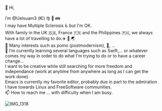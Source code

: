  👋 Hi, <br>
 <br>I’m @Uelsuam3 (Ѥ) :virgo: :goat: :family: <br>
I may have Multiple Sclerosis :wheelchair: but I'm OK.
<br>With family in the UK :uk:, France :fr: and the Philippines :philippines:, we always have a lot of travelling to do.:airplane: :mountain_railway: :earth_asia: 
<br>👀 Many interests such as pomo (postmodernism), , ... <br>
🌱 I’m currently learning several languages such as Swift,... or whatever comes my way in order to do what I'm trying to do or to have a career change...
<br>I want to be creative while still searching for more freedom and independance (work at anytime from anywhere as long as I can get the work done).
<br>Emacs is currently my favorite editor, probably due in part to the admiration I have towards Linux and FreeSoftware communities.
<br>📫 How to reach me ... with difficulty when I am busy. 

<!---
Uelsuam3/Uelsuam3 is a ✨ special ✨ repository because its `README.md` (this file) appears on your GitHub profile.
You can click the Preview link to take a look at your changes.
--->
![IMG_1318](https://user-images.githubusercontent.com/87491444/156931685-7561654e-60df-415a-827e-5012a238394f.JPG)
